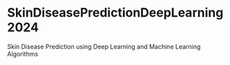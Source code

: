 # SkinDiseasePredictionDeepLearning2024
Skin Disease Prediction using Deep Learning and Machine Learning Algorithms
